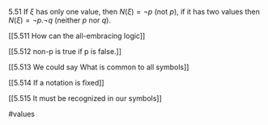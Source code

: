 5.51 If $\xi$ has only one value, then $N(\xi) = ¬ p$ (not $p$), if it has two values then $N(\xi) = ¬ p.¬ q$ (neither $p$ nor $q$).

[[5.511 How can the all-embracing logic]]

[[5.512 non-p is true if p is false.]]

[[5.513 We could say What is common to all symbols]]

[[5.514 If a notation is fixed]]

[[5.515 It must be recognized in our symbols]]

#values 